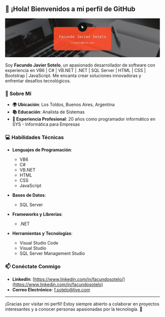 
## 👋 ¡Hola! Bienvenidos a mi perfil de GitHub


![Banner](./Banner_GitHub.png)



Soy **Facundo Javier Sotelo**, un apasionado desarrollador de software con experiencia en VB6 | C# | VB.NET | .NET | SQL Server | HTML | CSS | Bootstrap | JavaScript. Me encanta crear soluciones innovadoras y enfrentar desafíos tecnológicos.

### 🚀 Sobre Mí
- **🌍 Ubicación**: Los Toldos, Buenos Aires, Argentina
- **📚 Educación**: Analista de Sistemas
- **💼 Experiencia Profesional**: 20 años como programador informático en SYS - Informática para Empresas

### 💻 Habilidades Técnicas
- **Lenguajes de Programación**:
  - VB6
  - C#
  - VB.NET
  - HTML
  - CSS
  - JavaScript
 
- **Bases de Datos**:
  - SQL Server

- **Frameworks y Librerías**:
  - .NET

- **Herramientas y Tecnologías**:
  - Visual Studio Code
  - Visual Studio
  - SQL Server Management Studio

### 📫 Conéctate Conmigo
- **LinkedIn**: [https://www.linkedin.com/in/facundosotelo/](https://www.linkedin.com/in/facundosotelo)
- **Correo Electrónico**: f.sotelo@live.com

---

¡Gracias por visitar mi perfil! Estoy siempre abierto a colaborar en proyectos interesantes y a conocer personas apasionadas por la tecnología. 🚀
